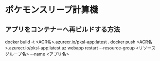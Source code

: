 # ポケモンスリープ計算機

## アプリをコンテナーへ再ビルドする方法

docker build -t <ACR名>.azurecr.io/pksl-app:latest .
docker push <ACR名>.azurecr.io/pksl-app:latest
az webapp restart --resource-group <リソースグループ名> --name <アプリ名>

